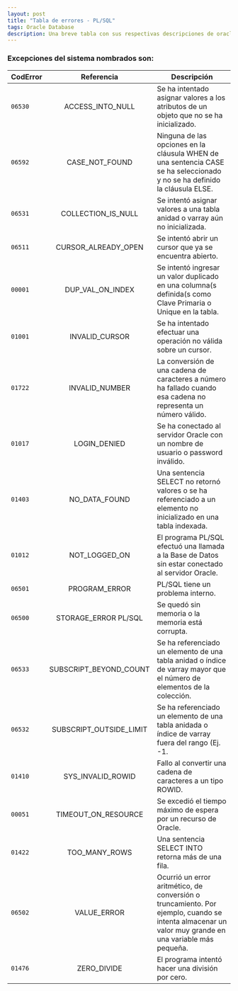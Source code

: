 ```yaml
---
layout: post
title: "Tabla de errores - PL/SQL"
tags: Oracle Database
description: Una breve tabla con sus respectivas descripciones de oracle, normalmente este error ocurre en PL/SQL
---
```


### Excepciones del sistema nombrados son:

| CodError | Referencia | Descripción|
| --- | :---: | --- |
|```06530 ```| ACCESS_INTO_NULL  | Se ha intentado asignar valores a los atributos de un  objeto que no se ha inicializado.|
| ``` 06592 ```| CASE_NOT_FOUND  | Ninguna de las opciones en la cláusula WHEN de una sentencia CASE se ha seleccionado y no se ha definido la cláusula ELSE.|
 |```06531 ```| COLLECTION_IS_NULL| Se intentó asignar valores a una tabla anidad o varray aún no inicializada.|
|```06511``` | CURSOR_ALREADY_OPEN | Se intentó abrir un cursor que ya se encuentra abierto.|
|```00001```| DUP_VAL_ON_INDEX | Se intentó ingresar un valor duplicado en una columna(s definida(s como Clave Primaria o Unique en la tabla.|
|```01001``` | INVALID_CURSOR | Se ha intentado efectuar una operación no válida sobre un cursor.|
|```01722```| INVALID_NUMBER | La conversión de una cadena de caracteres a número ha fallado cuando esa cadena no representa un número válido.|
|```01017``` | LOGIN_DENIED  | Se ha conectado al servidor Oracle con un nombre de usuario o password inválido.|
|```01403``` |NO_DATA_FOUND |  Una sentencia SELECT no retornó valores o se ha referenciado a un elemento no inicializado en una tabla indexada.|
|```01012``` | NOT_LOGGED_ON |  El programa PL/SQL efectuó una llamada a la Base de Datos sin estar conectado al servidor Oracle.|
|```06501``` | PROGRAM_ERROR| PL/SQL tiene un problema interno.|
|```06500``` | STORAGE_ERROR PL/SQL |Se quedó sin memoria o la memoria está corrupta.|
|```06533``` | SUBSCRIPT_BEYOND_COUNT |Se ha referenciado un elemento de una tabla anidad o índice de varray mayor que el número de elementos de la colección.|
|```06532``` | SUBSCRIPT_OUTSIDE_LIMIT | Se ha referenciado un elemento de una tabla anidada o índice de varray fuera del rango (Ej. -1.|
|```01410```  |SYS_INVALID_ROWID| Fallo al convertir una cadena de caracteres a un tipo ROWID.|
|```00051```| TIMEOUT_ON_RESOURCE |Se excedió el tiempo máximo de espera por un recurso de Oracle.|
|```01422``` | TOO_MANY_ROWS |Una sentencia SELECT INTO retorna más de una fila.|
|```06502```| VALUE_ERROR| Ocurrió un error aritmético, de conversión o truncamiento. Por ejemplo, cuando se intenta almacenar un valor muy grande en una variable más pequeña.|
|```01476``` |ZERO_DIVIDE| El programa intentó hacer una división por cero. |










